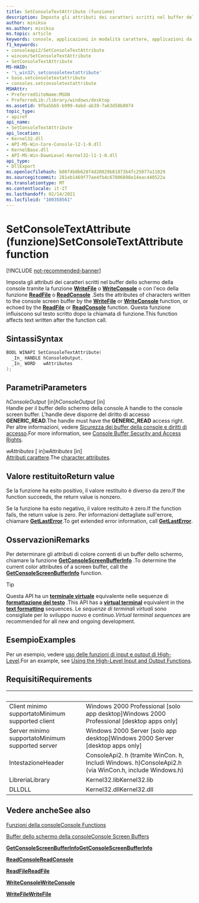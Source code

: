 ```yaml
---
title: SetConsoleTextAttribute (funzione)
description: Imposta gli attributi dei caratteri scritti nel buffer dello schermo della console tramite la funzione WriteFile o WriteConsole o con l'eco della funzione ReadFile o ReadConsole.
author: miniksa
ms.author: miniksa
ms.topic: article
keywords: console, applicazioni in modalità carattere, applicazioni da riga di comando, applicazioni di terminale, api della console
f1_keywords:
- consoleapi2/SetConsoleTextAttribute
- wincon/SetConsoleTextAttribute
- SetConsoleTextAttribute
MS-HAID:
- '\_win32\_setconsoletextattribute'
- base.setconsoletextattribute
- consoles.setconsoletextattribute
MSHAttr:
- PreferredSiteName:MSDN
- PreferredLib:/library/windows/desktop
ms.assetid: 9fba5bb5-b999-4abd-ab39-7a63d58b8074
topic_type:
- apiref
api_name:
- SetConsoleTextAttribute
api_location:
- Kernel32.dll
- API-MS-Win-Core-Console-l2-1-0.dll
- KernelBase.dll
- API-MS-Win-DownLevel-Kernel32-l1-1-0.dll
api_type:
- DllExport
ms.openlocfilehash: b08f4b0b628f4d20029b81873b4fc25077a11029
ms.sourcegitcommit: 281eb1469f77ae4fb4c67806898e14eac440522a
ms.translationtype: MT
ms.contentlocale: it-IT
ms.lasthandoff: 02/14/2021
ms.locfileid: "100358561"
---
```

# <a name="setconsoletextattribute-function"></a><span data-ttu-id="82dec-104">SetConsoleTextAttribute (funzione)</span><span class="sxs-lookup"><span data-stu-id="82dec-104">SetConsoleTextAttribute function</span></span>

[!INCLUDE [not-recommended-banner](./includes/not-recommended-banner.md)]

<span data-ttu-id="82dec-105">Imposta gli attributi dei caratteri scritti nel buffer dello schermo della console tramite la funzione [**WriteFile**](/windows/win32/api/fileapi/nf-fileapi-writefile) o [**WriteConsole**](writeconsole.md) o con l'eco della funzione [**ReadFile**](/windows/win32/api/fileapi/nf-fileapi-readfile) o [**ReadConsole**](readconsole.md) .</span><span class="sxs-lookup"><span data-stu-id="82dec-105">Sets the attributes of characters written to the console screen buffer by the [**WriteFile**](/windows/win32/api/fileapi/nf-fileapi-writefile) or [**WriteConsole**](writeconsole.md) function, or echoed by the [**ReadFile**](/windows/win32/api/fileapi/nf-fileapi-readfile) or [**ReadConsole**](readconsole.md) function.</span></span> <span data-ttu-id="82dec-106">Questa funzione influiscono sul testo scritto dopo la chiamata di funzione.</span><span class="sxs-lookup"><span data-stu-id="82dec-106">This function affects text written after the function call.</span></span>

## <a name="syntax"></a><span data-ttu-id="82dec-107">Sintassi</span><span class="sxs-lookup"><span data-stu-id="82dec-107">Syntax</span></span>

```C
BOOL WINAPI SetConsoleTextAttribute(
  _In_ HANDLE hConsoleOutput,
  _In_ WORD   wAttributes
);
```

## <a name="parameters"></a><span data-ttu-id="82dec-108">Parametri</span><span class="sxs-lookup"><span data-stu-id="82dec-108">Parameters</span></span>

<span data-ttu-id="82dec-109">*hConsoleOutput* \[in\]</span><span class="sxs-lookup"><span data-stu-id="82dec-109">*hConsoleOutput* \[in\]</span></span>  
<span data-ttu-id="82dec-110">Handle per il buffer dello schermo della console.</span><span class="sxs-lookup"><span data-stu-id="82dec-110">A handle to the console screen buffer.</span></span> <span data-ttu-id="82dec-111">L'handle deve disporre del diritto di accesso **GENERIC\_READ**.</span><span class="sxs-lookup"><span data-stu-id="82dec-111">The handle must have the **GENERIC\_READ** access right.</span></span> <span data-ttu-id="82dec-112">Per altre informazioni, vedere [Sicurezza dei buffer della console e diritti di accesso](console-buffer-security-and-access-rights.md).</span><span class="sxs-lookup"><span data-stu-id="82dec-112">For more information, see [Console Buffer Security and Access Rights](console-buffer-security-and-access-rights.md).</span></span>

<span data-ttu-id="82dec-113">*wAttributes* \[ in\]</span><span class="sxs-lookup"><span data-stu-id="82dec-113">*wAttributes* \[in\]</span></span>  
<span data-ttu-id="82dec-114">[Attributi carattere](console-screen-buffers.md#character-attributes).</span><span class="sxs-lookup"><span data-stu-id="82dec-114">The [character attributes](console-screen-buffers.md#character-attributes).</span></span>

## <a name="return-value"></a><span data-ttu-id="82dec-115">Valore restituito</span><span class="sxs-lookup"><span data-stu-id="82dec-115">Return value</span></span>

<span data-ttu-id="82dec-116">Se la funzione ha esito positivo, il valore restituito è diverso da zero.</span><span class="sxs-lookup"><span data-stu-id="82dec-116">If the function succeeds, the return value is nonzero.</span></span>

<span data-ttu-id="82dec-117">Se la funzione ha esito negativo, il valore restituito è zero.</span><span class="sxs-lookup"><span data-stu-id="82dec-117">If the function fails, the return value is zero.</span></span> <span data-ttu-id="82dec-118">Per informazioni dettagliate sull'errore, chiamare [**GetLastError**](/windows/win32/api/errhandlingapi/nf-errhandlingapi-getlasterror).</span><span class="sxs-lookup"><span data-stu-id="82dec-118">To get extended error information, call [**GetLastError**](/windows/win32/api/errhandlingapi/nf-errhandlingapi-getlasterror).</span></span>

## <a name="remarks"></a><span data-ttu-id="82dec-119">Osservazioni</span><span class="sxs-lookup"><span data-stu-id="82dec-119">Remarks</span></span>

<span data-ttu-id="82dec-120">Per determinare gli attributi di colore correnti di un buffer dello schermo, chiamare la funzione [**GetConsoleScreenBufferInfo**](getconsolescreenbufferinfo.md) .</span><span class="sxs-lookup"><span data-stu-id="82dec-120">To determine the current color attributes of a screen buffer, call the [**GetConsoleScreenBufferInfo**](getconsolescreenbufferinfo.md) function.</span></span>

> [!TIP]
> <span data-ttu-id="82dec-121">Questa API ha un **[terminale virtuale](console-virtual-terminal-sequences.md)** equivalente nelle sequenze di **[formattazione del testo](console-virtual-terminal-sequences.md#text-formatting)** .</span><span class="sxs-lookup"><span data-stu-id="82dec-121">This API has a **[virtual terminal](console-virtual-terminal-sequences.md)** equivalent in the **[text formatting](console-virtual-terminal-sequences.md#text-formatting)** sequences.</span></span> <span data-ttu-id="82dec-122">Le _sequenze di terminali virtuali_ sono consigliate per lo sviluppo nuovo e continuo.</span><span class="sxs-lookup"><span data-stu-id="82dec-122">_Virtual terminal sequences_ are recommended for all new and ongoing development.</span></span>

## <a name="examples"></a><span data-ttu-id="82dec-123">Esempio</span><span class="sxs-lookup"><span data-stu-id="82dec-123">Examples</span></span>

<span data-ttu-id="82dec-124">Per un esempio, vedere [uso delle funzioni di input e output di High-Level](using-the-high-level-input-and-output-functions.md).</span><span class="sxs-lookup"><span data-stu-id="82dec-124">For an example, see [Using the High-Level Input and Output Functions](using-the-high-level-input-and-output-functions.md).</span></span>

## <a name="requirements"></a><span data-ttu-id="82dec-125">Requisiti</span><span class="sxs-lookup"><span data-stu-id="82dec-125">Requirements</span></span>

| &nbsp; | &nbsp; |
|-|-|
| <span data-ttu-id="82dec-126">Client minimo supportato</span><span class="sxs-lookup"><span data-stu-id="82dec-126">Minimum supported client</span></span> | <span data-ttu-id="82dec-127">Windows 2000 Professional \[solo app desktop\]</span><span class="sxs-lookup"><span data-stu-id="82dec-127">Windows 2000 Professional \[desktop apps only\]</span></span> |
| <span data-ttu-id="82dec-128">Server minimo supportato</span><span class="sxs-lookup"><span data-stu-id="82dec-128">Minimum supported server</span></span> | <span data-ttu-id="82dec-129">Windows 2000 Server \[solo app desktop\]</span><span class="sxs-lookup"><span data-stu-id="82dec-129">Windows 2000 Server \[desktop apps only\]</span></span> |
| <span data-ttu-id="82dec-130">Intestazione</span><span class="sxs-lookup"><span data-stu-id="82dec-130">Header</span></span> | <span data-ttu-id="82dec-131">ConsoleApi2. h (tramite WinCon. h, Includi Windows. h)</span><span class="sxs-lookup"><span data-stu-id="82dec-131">ConsoleApi2.h (via WinCon.h, include Windows.h)</span></span> |
| <span data-ttu-id="82dec-132">Libreria</span><span class="sxs-lookup"><span data-stu-id="82dec-132">Library</span></span> | <span data-ttu-id="82dec-133">Kernel32.lib</span><span class="sxs-lookup"><span data-stu-id="82dec-133">Kernel32.lib</span></span> |
| <span data-ttu-id="82dec-134">DLL</span><span class="sxs-lookup"><span data-stu-id="82dec-134">DLL</span></span> | <span data-ttu-id="82dec-135">Kernel32.dll</span><span class="sxs-lookup"><span data-stu-id="82dec-135">Kernel32.dll</span></span> |

## <a name="see-also"></a><span data-ttu-id="82dec-136">Vedere anche</span><span class="sxs-lookup"><span data-stu-id="82dec-136">See also</span></span>

[<span data-ttu-id="82dec-137">Funzioni della console</span><span class="sxs-lookup"><span data-stu-id="82dec-137">Console Functions</span></span>](console-functions.md)

[<span data-ttu-id="82dec-138">Buffer dello schermo della console</span><span class="sxs-lookup"><span data-stu-id="82dec-138">Console Screen Buffers</span></span>](console-screen-buffers.md)

[<span data-ttu-id="82dec-139">**GetConsoleScreenBufferInfo**</span><span class="sxs-lookup"><span data-stu-id="82dec-139">**GetConsoleScreenBufferInfo**</span></span>](getconsolescreenbufferinfo.md)

[<span data-ttu-id="82dec-140">**ReadConsole**</span><span class="sxs-lookup"><span data-stu-id="82dec-140">**ReadConsole**</span></span>](readconsole.md)

[<span data-ttu-id="82dec-141">**ReadFile**</span><span class="sxs-lookup"><span data-stu-id="82dec-141">**ReadFile**</span></span>](/windows/win32/api/fileapi/nf-fileapi-readfile)

[<span data-ttu-id="82dec-142">**WriteConsole**</span><span class="sxs-lookup"><span data-stu-id="82dec-142">**WriteConsole**</span></span>](writeconsole.md)

[<span data-ttu-id="82dec-143">**WriteFile**</span><span class="sxs-lookup"><span data-stu-id="82dec-143">**WriteFile**</span></span>](/windows/win32/api/fileapi/nf-fileapi-writefile)